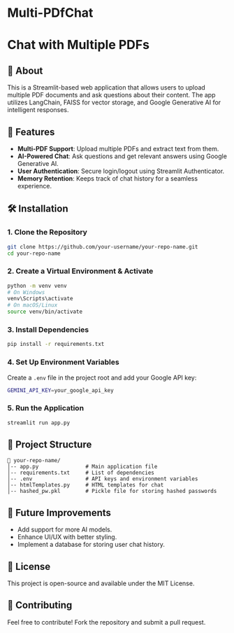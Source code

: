 # Multi-PDfChat
# Chat with Multiple PDFs

## 📖 About
This is a Streamlit-based web application that allows users to upload multiple PDF documents and ask questions about their content. The app utilizes LangChain, FAISS for vector storage, and Google Generative AI for intelligent responses.

## 🚀 Features
- **Multi-PDF Support**: Upload multiple PDFs and extract text from them.
- **AI-Powered Chat**: Ask questions and get relevant answers using Google Generative AI.
- **User Authentication**: Secure login/logout using Streamlit Authenticator.
- **Memory Retention**: Keeps track of chat history for a seamless experience.

## 🛠️ Installation

### **1. Clone the Repository**
```sh
git clone https://github.com/your-username/your-repo-name.git
cd your-repo-name
```

### **2. Create a Virtual Environment & Activate**
```sh
python -m venv venv
# On Windows
venv\Scripts\activate
# On macOS/Linux
source venv/bin/activate
```

### **3. Install Dependencies**
```sh
pip install -r requirements.txt
```

### **4. Set Up Environment Variables**
Create a `.env` file in the project root and add your Google API key:
```sh
GEMINI_API_KEY=your_google_api_key
```

### **5. Run the Application**
```sh
streamlit run app.py
```

## 📂 Project Structure
```
📁 your-repo-name/
│-- app.py               # Main application file
│-- requirements.txt     # List of dependencies
│-- .env                 # API keys and environment variables
│-- htmlTemplates.py     # HTML templates for chat
│-- hashed_pw.pkl        # Pickle file for storing hashed passwords
```

## 🌟 Future Improvements
- Add support for more AI models.
- Enhance UI/UX with better styling.
- Implement a database for storing user chat history.

## 📜 License
This project is open-source and available under the MIT License.

## 🤝 Contributing
Feel free to contribute! Fork the repository and submit a pull request.


